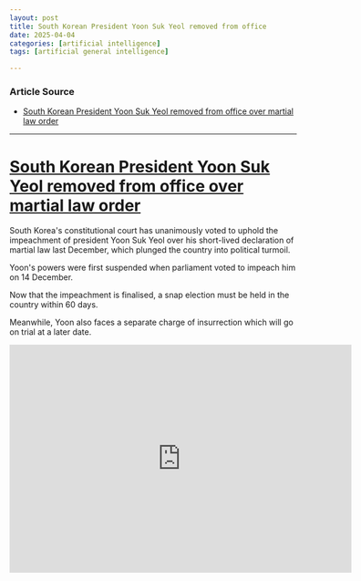 ```yaml
---
layout: post
title: South Korean President Yoon Suk Yeol removed from office
date: 2025-04-04
categories: [artificial intelligence]
tags: [artificial general intelligence]

---
```


### Article Source


* [South Korean President Yoon Suk Yeol removed from office over martial law order](https://www.youtube.com/watch?v=qxd7lxMcg2o)

---


# [South Korean President Yoon Suk Yeol removed from office over martial law order](https://www.youtube.com/watch?v=qxd7lxMcg2o)

South Korea's constitutional court has unanimously voted to uphold the impeachment of president Yoon Suk Yeol over his short-lived declaration of martial law last December, which plunged the country into political turmoil.

Yoon's powers were first suspended when parliament voted to impeach him on 14 December.

Now that the impeachment is finalised, a snap election must be held in the country within 60 days.

Meanwhile, Yoon also faces a separate charge of insurrection which will go on trial at a later date.

<iframe width="600" height="400" src="https://www.youtube.com/embed/qxd7lxMcg2o?si=H1uMZyrMNKYsEFoy" title="YouTube video player" frameborder="0" allow="accelerometer; autoplay; clipboard-write; encrypted-media; gyroscope; picture-in-picture; web-share" referrerpolicy="strict-origin-when-cross-origin" allowfullscreen></iframe>